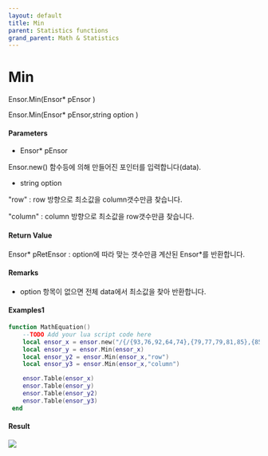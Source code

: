 ```yaml
---
layout: default
title: Min
parent: Statistics functions
grand_parent: Math & Statistics
---
```


# Min

Ensor.Min\(Ensor\* pEnsor \)

Ensor.Min\(Ensor\* pEnsor,string option \)

#### Parameters

* Ensor\* pEnsor

Ensor.new\(\) 함수등에 의해 만들어진 포인터를 입력합니다\(data\).

* string option

"row" : row 방향으로 최소값을 column갯수만큼 찾습니다.

"column" : column 방향으로 최소값을 row갯수만큼 찾습니다.

#### Return Value

Ensor\* pRetEnsor : option에 따라 맞는 갯수만큼 계산된 Ensor\*를 반환합니다.

#### Remarks

* option 항목이 없으면 전체 data에서 최소값을 찾아 반환합니다.

#### Examples1

```lua
function MathEquation()
	--TODO Add your lua script code here
 	local ensor_x = ensor.new("/{/{93,76,92,64,74},{79,77,79,81,85},{85,83,88,82,85},{64,78,75,80,62},{81,74,71,63,57/}/}")
 	local ensor_y = ensor.Min(ensor_x)
	local ensor_y2 = ensor.Min(ensor_x,"row")
	local ensor_y3 = ensor.Min(ensor_x,"column")

	ensor.Table(ensor_x)
 	ensor.Table(ensor_y)
	ensor.Table(ensor_y2)
	ensor.Table(ensor_y3)
 end
```

#### Result

![](./StatisticsAPI/MinResultTable.png)

